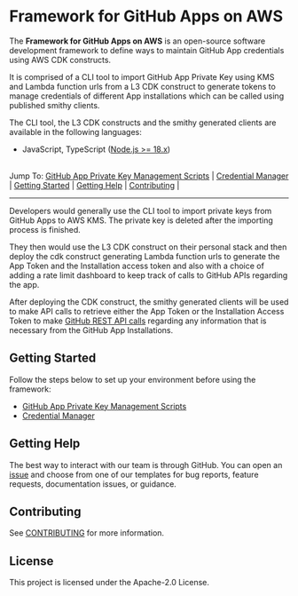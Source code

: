 # Framework for GitHub Apps on AWS

The **Framework for GitHub Apps on AWS** is an open-source software development
framework to define ways to maintain GitHub App credentials using AWS CDK constructs.

It is comprised of a CLI tool to import GitHub App Private Key using KMS 
and Lambda function urls from a L3 CDK construct 
to generate tokens to manage credentials of different App installations 
which can be called using published smithy clients.

The CLI tool, the L3 CDK constructs and the smithy generated clients 
are available in the following languages:
* JavaScript, TypeScript ([Node.js >= 18.x](https://nodejs.org/en/download))

\
Jump To:
[GitHub App Private Key Management Scripts](https://github.com/amazon-ospo/framework-for-github-app-on-aws/blob/main/src/packages/app-framework-ops-tools/README.md) |
[Credential Manager](https://github.com/amazon-ospo/framework-for-github-app-on-aws/blob/main/src/packages/app-framework/README.md) |
[Getting Started](#getting-started) |
[Getting Help](#getting-help) |
[Contributing](#contributing) |
_____
Developers would generally use the CLI tool to import private keys 
from GitHub Apps to AWS KMS. The private key is deleted 
after the importing process is finished.

They then would use the L3 CDK construct on their personal stack and then
deploy the cdk construct generating Lambda function urls to generate 
the App Token and the Installation access token and also with a choice
of adding a rate limit dashboard to keep track of calls to GitHub APIs regarding the app.

After deploying the CDK construct, the smithy generated clients will be used to make API calls
to retrieve either the App Token or the Installation Access Token to make [GitHub REST API calls](https://docs.github.com/en/rest?apiVersion=2022-11-28) regarding any information
that is necessary from the GitHub App Installations.

## Getting Started

Follow the steps below to set up your environment before using the framework:
- [GitHub App Private Key Management Scripts](https://github.com/amazon-ospo/framework-for-github-app-on-aws/blob/main/src/packages/app-framework-ops-tools/README.md)
- [Credential Manager](https://github.com/amazon-ospo/framework-for-github-app-on-aws/blob/main/src/packages/app-framework/README.md)

## Getting Help

The best way to interact with our team is through GitHub. 
You can open an [issue](https://github.com/amazon-ospo/framework-for-github-app-on-aws/issues/new/choose) and choose from one of our templates for bug reports, feature requests, documentation issues, or guidance.

## Contributing

See [CONTRIBUTING](CONTRIBUTING.md#security-issue-notifications) for more information.

## License

This project is licensed under the Apache-2.0 License.


